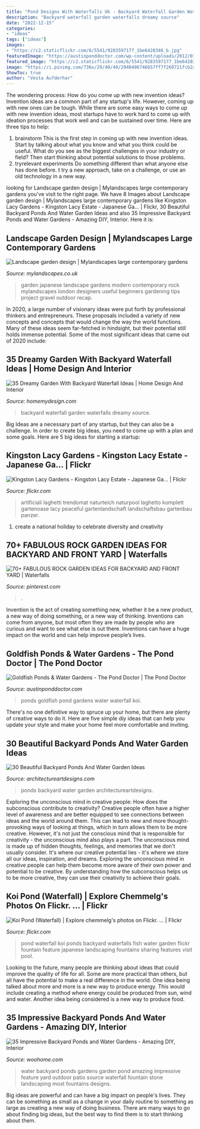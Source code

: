 ```yaml
---
title: "Pond Designs With Waterfalls Uk - Backyard Waterfall Garden Waterfalls Dreamy Source"
description: "Backyard waterfall garden waterfalls dreamy source"
date: "2022-12-15"
categories:
- "ideas"
tags: ["ideas"]
images:
- "https://c2.staticflickr.com/6/5541/9283597177_1be6428346_b.jpg"
featuredImage: "https://austinponddoctor.com/wp-content/uploads/2012/07/koi-pond-waterfall-6.jpg"
featured_image: "https://c2.staticflickr.com/6/5541/9283597177_1be6428346_b.jpg"
image: "https://i.pinimg.com/736x/29/40/40/2940406746657ff7f269721fcb2aece7.jpg"
ShowToc: true
author: "Vesta Aufderhar"
---
```



The wondering process: How do you come up with new invention ideas?
Invention ideas are a common part of any startup's life. However, coming up with new ones can be tough. While there are some easy ways to come up with new invention ideas, most startups have to work hard to come up with ideation processes that work well and can be sustained over time. Here are three tips to help:
1) brainstorm
This is the first step in coming up with new invention ideas. Start by talking about what you know and what you think could be useful. What do you see as the biggest challenges in your industry or field? Then start thinking about potential solutions to those problems.
2) tryrelevant experiments
Do something different than what anyone else has done before. t try a new approach, take on a challenge, or use an old technology in a new way.

	

		
looking for Landscape garden design | Mylandscapes large contemporary gardens you've visit to the right page. We have 8 Images about Landscape garden design | Mylandscapes large contemporary gardens like Kingston Lacy Gardens - Kingston Lacy Estate - Japanese Ga… | Flickr, 30 Beautiful Backyard Ponds And Water Garden Ideas and also 35 Impressive Backyard Ponds and Water Gardens - Amazing DIY, Interior. Here it is:
		
    
## Landscape Garden Design | Mylandscapes Large Contemporary Gardens

<img loading=lazy src="https://www.mylandscapes.co.uk/large-gardens/large-landscape-garden/rock-garden.jpg" onerror="this.onerror=null;this.src='https://tse4.mm.bing.net/th?id=OIP.w708gJSkm1ZwGFmkHdOsCwHaEo&amp;pid=15.1';" alt="Landscape garden design | Mylandscapes large contemporary gardens">

_Source: mylandscapes.co.uk_

>garden japanese landscape gardens modern contemporary rock mylandscapes london designers useful beginners gardening tips project gravel outdoor recap. 

	

In 2020, a large number of visionary ideas were put forth by professional thinkers and entrepreneurs. These proposals included a variety of new concepts and concepts that would change the way the world functions. Many of these ideas seem far-fetched in hindsight, but their potential still holds immense potential. Some of the most significant ideas that came out of 2020 include: 

    
## 35 Dreamy Garden With Backyard Waterfall Ideas | Home Design And Interior

<img loading=lazy src="http://homemydesign.com/wp-content/uploads/2015/08/backyard-waterfalls.jpg" onerror="this.onerror=null;this.src='https://tse1.mm.bing.net/th?id=OIP.dFwXKkyLDFLkpoA9HlP0kQHaK0&amp;pid=15.1';" alt="35 Dreamy Garden With Backyard Waterfall Ideas | Home Design And Interior">

_Source: homemydesign.com_

>backyard waterfall garden waterfalls dreamy source. 

	

Big Ideas are a necessary part of any startup, but they can also be a challenge. In order to create big ideas, you need to come up with a plan and some goals. Here are 5 big ideas for starting a startup: 

    
## Kingston Lacy Gardens - Kingston Lacy Estate - Japanese Ga… | Flickr

<img loading=lazy src="https://c2.staticflickr.com/6/5541/9283597177_1be6428346_b.jpg" onerror="this.onerror=null;this.src='https://tse3.mm.bing.net/th?id=OIP.QsxV4NKp2pWZxC65eMVE5wHaFj&amp;pid=15.1';" alt="Kingston Lacy Gardens - Kingston Lacy Estate - Japanese Ga… | Flickr">

_Source: flickr.com_

>artificiali laghetti trendomat naturteich naturpool laghetto komplett gartenoase lacy peaceful gartenlandschaft landschaftsbau gartenbau panzer. 

	

1. create a national holiday to celebrate diversity and creativity

    
## 70+ FABULOUS ROCK GARDEN IDEAS FOR BACKYARD AND FRONT YARD | Waterfalls

<img loading=lazy src="https://i.pinimg.com/736x/29/40/40/2940406746657ff7f269721fcb2aece7.jpg" onerror="this.onerror=null;this.src='https://tse3.mm.bing.net/th?id=OIP.gtvtNbVa6ypHyIrOFmmVygHaJ3&amp;pid=15.1';" alt="70+ FABULOUS ROCK GARDEN IDEAS FOR BACKYARD AND FRONT YARD | Waterfalls">

_Source: pinterest.com_

>. 

	

Invention is the act of creating something new, whether it be a new product, a new way of doing something, or a new way of thinking. Inventions can come from anyone, but most often they are made by people who are curious and want to see what else is out there. Inventions can have a huge impact on the world and can help improve people’s lives.

    
## Goldfish Ponds &amp; Water Gardens - The Pond Doctor | The Pond Doctor

<img loading=lazy src="https://austinponddoctor.com/wp-content/uploads/2012/07/koi-pond-waterfall-6.jpg" onerror="this.onerror=null;this.src='https://tse1.mm.bing.net/th?id=OIP.6X6uB3RgFV1ouf-TKujILwHaJ4&amp;pid=15.1';" alt="Goldfish Ponds &amp; Water Gardens - The Pond Doctor | The Pond Doctor">

_Source: austinponddoctor.com_

>ponds goldfish pond gardens water waterfall koi. 

	

There's no one definitive way to spruce up your home, but there are plenty of creative ways to do it. Here are five simple diy ideas that can help you update your style and make your home feel more comfortable and inviting.

    
## 30 Beautiful Backyard Ponds And Water Garden Ideas

<img loading=lazy src="https://www.architectureartdesigns.com/wp-content/uploads/2013/04/Backyard-ArchitectureArtDesigns-7.jpg" onerror="this.onerror=null;this.src='https://tse2.mm.bing.net/th?id=OIP.kGQzkIOHM2fYv7g3j190yQHaJ3&amp;pid=15.1';" alt="30 Beautiful Backyard Ponds And Water Garden Ideas">

_Source: architectureartdesigns.com_

>ponds backyard water garden architectureartdesigns. 

	

Exploring the unconscious mind in creative people: How does the subconscious contribute to creativity?
Creative people often have a higher level of awareness and are better equipped to see connections between ideas and the world around them. This can lead to new and more thought-provoking ways of looking at things, which in turn allows them to be more creative. However, it's not just the conscious mind that is responsible for creativity - the unconscious mind also plays a part. The unconscious mind is made up of hidden thoughts, feelings, and memories that we don't usually consider. It's where our creative potential lies - it's where we store all our ideas, inspiration, and dreams. Exploring the unconscious mind in creative people can help them become more aware of their own power and potential to be creative. By understanding how the subconscious helps us to be more creative, they can use their creativity to achieve their goals.

    
## Koi Pond (Waterfall) | Explore Chemmelg&#039;s Photos On Flickr. … | Flickr

<img loading=lazy src="http://farm1.staticflickr.com/73/177848781_22e920d6bd_z.jpg" onerror="this.onerror=null;this.src='https://tse1.mm.bing.net/th?id=OIP.n4CEYPzInLqcUV48HFls6wHaFj&amp;pid=15.1';" alt="Koi Pond (Waterfall) | Explore chemmelg&#039;s photos on Flickr. … | Flickr">

_Source: flickr.com_

>pond waterfall koi ponds backyard waterfalls fish water garden flickr fountain feature japanese landscaping fountains sharing features visit pool. 

	

Looking to the future, many people are thinking about ideas that could improve the quality of life for all. Some are more practical than others, but all have the potential to make a real difference in the world. One idea being talked about more and more is a new way to produce energy. This would include creating a method where energy could be produced from sun, wind and water. Another idea being considered is a new way to produce food.

    
## 35 Impressive Backyard Ponds And Water Gardens - Amazing DIY, Interior

<img loading=lazy src="http://www.woohome.com/wp-content/uploads/2014/04/backyard-pond-water-garden-3.jpg" onerror="this.onerror=null;this.src='https://tse3.mm.bing.net/th?id=OIP.qxTlOOUU_8j4GB19wQ_FggHaJ4&amp;pid=15.1';" alt="35 Impressive Backyard Ponds and Water Gardens - Amazing DIY, Interior">

_Source: woohome.com_

>water backyard ponds gardens garden pond amazing impressive feature yard outdoor patio source waterfall fountain stone landscaping most fountains designs. 

	

Big ideas are powerful and can have a big impact on people's lives. They can be something as small as a change in your daily routine to something as large as creating a new way of doing business. There are many ways to go about finding big ideas, but the best way to find them is to start thinking about them.

